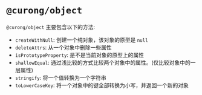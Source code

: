 # `@curong/object`


`@curong/object` 主要包含以下的方法:

- `createWithNull`: 创建一个纯对象，该对象的原型是 `null`
- `deleteAttrs`: 从一个对象中删除一些属性
- `isPrototypeProperty`: 是不是当前对象的原型上的属性
- `shallowEqual`: 通过浅比较的方式比较两个对象中的属性。(仅比较对象中的一层属性)
- `stringify`: 将一个值转换为一个字符串
- `toLowerCaseKey`: 将一个对象中的键全部转换为小写，并返回一个新的对象
